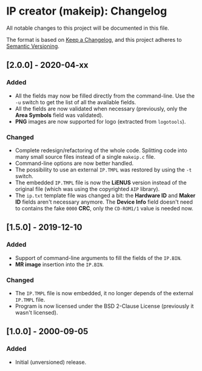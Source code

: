 # IP creator (makeip): Changelog
All notable changes to this project will be documented in this file.

The format is based on [Keep a Changelog](https://keepachangelog.com/en/1.0.0/),
and this project adheres to [Semantic Versioning](https://semver.org/spec/v2.0.0.html).

## [2.0.0] - 2020-04-xx
### Added
- All the fields may now be filled directly from the command-line. Use the `-u`
  switch to get the list of all the available fields.
- All the fields are now validated when necessary (previously, only the **Area
  Symbols** field was validated).
- **PNG** images are now supported for logo (extracted from `logotools`).

### Changed
- Complete redesign/refactoring of the whole code. Splitting code into many
  small source files instead of a single `makeip.c` file.
- Command-line options are now better handled.  
- The possibility to use an external `IP.TMPL` was restored by using the `-t`
  switch.
- The embedded `IP.TMPL` file is now the **LiENUS** version instead of the
  original file (which was using the copyrighted `AIP` library). 
- The `ip.txt` template file was changed a bit: the **Hardware ID** and 
  **Maker ID** fields aren't necessary anymore. The **Device Info** field
  doesn't need to contains the fake `0000` **CRC**, only the `CD-ROM1/1` value
  is needed now.  
  
## [1.5.0] - 2019-12-10
### Added
- Support of command-line arguments to fill the fields of the `IP.BIN`.
- **MR image** insertion into the `IP.BIN`.

### Changed
- The `IP.TMPL` file is now embedded, it no longer depends of the external 
  `IP.TMPL` file.
- Program is now licensed under the BSD 2-Clause License (previously it wasn't
  licensed).

## [1.0.0] - 2000-09-05
### Added
- Initial (unversioned) release.

